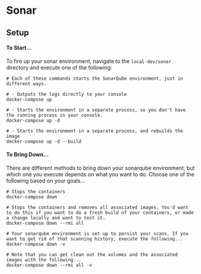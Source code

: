 # Sonar

## Setup

#### To Start...
To fire up your sonar environment, navigate to the `local-dev/sonar` directory and execute one of the following:

```
# Each of these commands starts the SonarQube environment, just in different ways.

# - Outputs the logs directly to your console
docker-compose up

# - Starts the environment in a separate process, so you don't have the running process in your console.
docker-compose up -d

# - Starts the environment in a separate process, and rebuilds the image
docker-compose up -d --build 
```

#### To Bring Down...
There are different methods to bring down your sonarqube environment, but which one you execute depends on what you want to do. Choose one of the following based on your goals...

```
# Stops the containers
docker-compose down

# Stops the containers and removes all associated images. You'd want to do this if you want to do a fresh build of your containers, or made a change locally and want to test it.
docker-compose down --rmi all

# Your sonarqube environment is set up to persist your scans. If you want to get rid of that scanning history, execute the following...
docker-compose down -v

# Note that you can get clean out the volumes and the associated images with the following...
docker-compose down --rmi all -v
```
